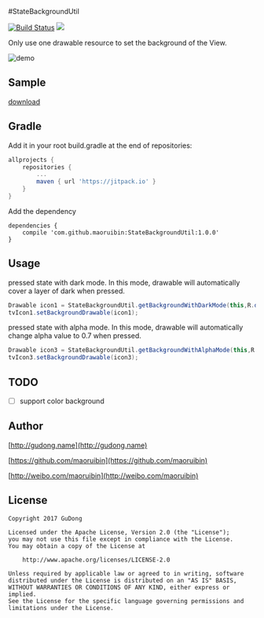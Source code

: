 #StateBackgroundUtil

[![Build Status](https://travis-ci.org/maoruibin/StateBackgroundUtil.svg?branch=master)](https://travis-ci.org/maoruibin/StateBackgroundUtil)
[![](https://img.shields.io/hexpm/l/plug.svg)](https://github.com/maoruibin/ReView/blob/master/LICENSE.txt)

Only use one drawable resource to set the background of the View.

![demo](http://7xr9gx.com1.z0.glb.clouddn.com/statebackground.gif)

## Sample
[download](https://fir.im/leku)

## Gradle
Add it in your root build.gradle at the end of repositories:
```gradle
allprojects {
    repositories {
        ...
        maven { url 'https://jitpack.io' }
    }
}
```

Add the dependency

```
dependencies {
    compile 'com.github.maoruibin:StateBackgroundUtil:1.0.0'
}
```

## Usage

pressed state with dark mode. In this mode, drawable will automatically cover a layer of dark when pressed.

```java
Drawable icon1 = StateBackgroundUtil.getBackgroundWithDarkMode(this,R.drawable.ic_action_name);
tvIcon1.setBackgroundDrawable(icon1);
```

pressed state with alpha mode. In this mode, drawable will automatically change alpha value to 0.7 when pressed.

```java
Drawable icon3 = StateBackgroundUtil.getBackgroundWithAlphaMode(this,R.drawable.ic_action_add);
tvIcon3.setBackgroundDrawable(icon3);
```

## TODO
- [ ] support color background 

## Author
[http://gudong.name](http://gudong.name)

[https://github.com/maoruibin](https://github.com/maoruibin)

[http://weibo.com/maoruibin](http://weibo.com/maoruibin)

## License

    Copyright 2017 GuDong

    Licensed under the Apache License, Version 2.0 (the "License");
    you may not use this file except in compliance with the License.
    You may obtain a copy of the License at

        http://www.apache.org/licenses/LICENSE-2.0

    Unless required by applicable law or agreed to in writing, software
    distributed under the License is distributed on an "AS IS" BASIS,
    WITHOUT WARRANTIES OR CONDITIONS OF ANY KIND, either express or implied.
    See the License for the specific language governing permissions and
    limitations under the License.



